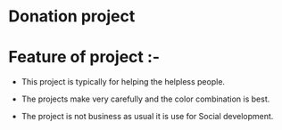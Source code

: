 # Donation project 

# Feature of project :-
 
* This project is typically for helping the helpless people.

* The projects make very carefully and the color combination is best.

* The project is not business as usual it is use for Social development.